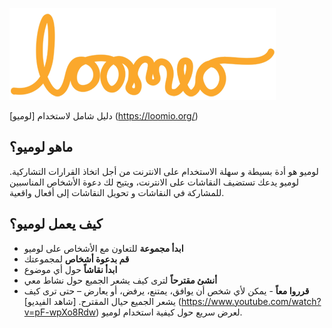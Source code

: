 ![Loomio Logo](logo.png)

دليل شامل لاستخدام [لوميو] (https://loomio.org/)

## ماهو لوميو؟
لوميو هو أدة بسيطة و سهلة الاستخدام  على الانترنت من أجل اتخاذ القرارات التشاركية. لوميو يدعك تستضيف النقاشات على الانترنت، ويتيح لك دعوة الأشخاص المناسبين للمشاركة في النقاشات و تحويل النقاشات إلى أفعال واقعية.

## كيف يعمل لوميو؟
* **ابدأ مجموعة** للتعاون مع الأشخاص على لوميو
* **قم بدعوة أشخاص** لمجموعتك
* **ابدأ نقاشاً** حول أي موضوع
* **أنشئ مقترحاً** لترى كيف يشعر الجميع حول نشاط معي
* **قرروا معاً** - يمكن لأي شخص أن يوافق، يمتنع، يرفض، أو يعارض – حتى ترى كيف يشعر الجميع حيال المقترح.
[شاهد الفيديو] (https://www.youtube.com/watch?v=pF-wpXo8Rdw) لعرض سريع حول كيفية استخدام لوميو.
